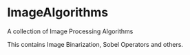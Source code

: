 # ImageAlgorithms
A collection of Image Processing Algorithms

This contains Image Binarization, Sobel Operators and others.
